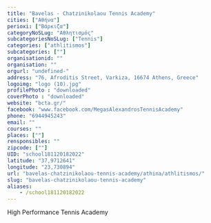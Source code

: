 ```yaml
---
title: "Bavelas - Chatzinikolaou Tennis Academy"
cities: ["Αθήνα"]
perioxi: ["Βάρκιζα"]
categoryNoSLug: "Αθλητισμός"
subcategoriesNoSLug: ["Tennis"]
categories: ["athlitismos"]
subcategories: [""]
organisationid: ""
organisation: ""
orgurl: "undefined-"
address: "76, Afroditis Street, Varkiza, 16674 Athens, Greece"
logoimg: "logo (10).jpg"
profilePhoto : "downloaded"
coverPhoto : "downloaded"
website: "bcta.gr/"
facebook: "www.facebook.com/MegasAlexandrosTennisAcademy"
phone: "6944945243"
email: ""
courses: ""
places: [""]
rensponsibles: ""
zipcode: [""]
UID: "school181120182022"
latitude: "37,9712641"
longitude: "23,730894"
url: "bavelas-chatzinikolaou-tennis-academy/athina/athlitismos/"
slug: "bavelas-chatzinikolaou-tennis-academy"
aliases:
    - /school181120182022
---
```



High Performance Tennis Academy

